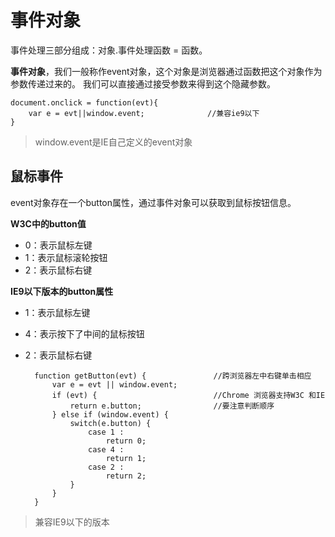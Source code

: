 # 事件对象 #

事件处理三部分组成：对象.事件处理函数 = 函数。

**事件对象**，我们一般称作event对象，这个对象是浏览器通过函数把这个对象作为参数传递过来的。
我们可以直接通过接受参数来得到这个隐藏参数。

    document.onclick = function(evt){
		var e = evt||window.event;				//兼容ie9以下
	}
> window.event是IE自己定义的event对象


## 鼠标事件 ##

event对象存在一个button属性，通过事件对象可以获取到鼠标按钮信息。

**W3C中的button值**

- 0：表示鼠标左键
- 1：表示鼠标滚轮按钮
- 2：表示鼠标右键

**IE9以下版本的button属性**

- 1：表示鼠标左键
- 4：表示按下了中间的鼠标按钮
- 2：表示鼠标右键

	
        function getButton(evt) { 				//跨浏览器左中右键单击相应
			var e = evt || window.event;
			if (evt) { 							//Chrome 浏览器支持W3C 和IE
				return e.button; 				//要注意判断顺序
			} else if (window.event) {
				switch(e.button) {
					case 1 :
						return 0;
					case 4 :
						return 1;
					case 2 :
						return 2;
				}
			}
		}
> 兼容IE9以下的版本
